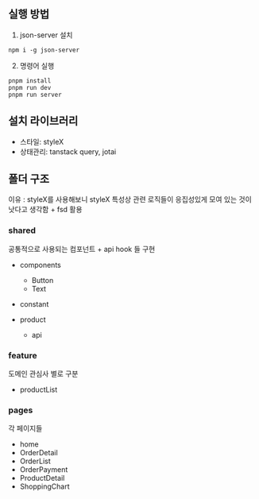 ## 실행 방법

1.  json-server 설치

```
npm i -g json-server
```

2. 명령어 실행

```
pnpm install
pnpm run dev
pnpm run server
```

## 설치 라이브러리

- 스타일: styleX
- 상태관리: tanstack query, jotai

## 폴더 구조

이유 : styleX를 사용해보니 styleX 특성상 관련 로직들이 응집성있게 모여 있는 것이 낫다고 생각함 + fsd 활용

### shared

공통적으로 사용되는 컴포넌트 + api hook 들 구현

- components
  - Button
  - Text
- constant
- product

  - api

### feature

도메인 관심사 별로 구분

- productList

### pages

각 페이지들

- home
- OrderDetail
- OrderList
- OrderPayment
- ProductDetail
- ShoppingChart
